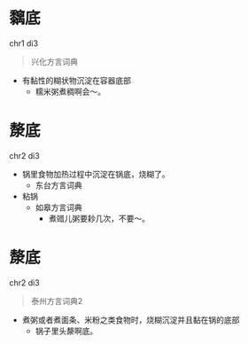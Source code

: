 # 黐底
chr1 di3
> 兴化方言词典
- 有黏性的糊状物沉淀在容器底部
  - 糯米粥煮稠啊会～。

# 漦底
chr2 di3
+ 锅里食物加热过程中沉淀在锅底，烧糊了。
  * 东台方言词典
+ 粘锅
  * 如皋方言词典
    - 煮䜺儿粥要耖几次，不要～。


# 漦底
chr2 di3
> 泰州方言词典2
- 煮粥或者煮面条、米粉之类食物时，烧糊沉淀并且黏在锅的底部
  - 锅子里头漦啊底。